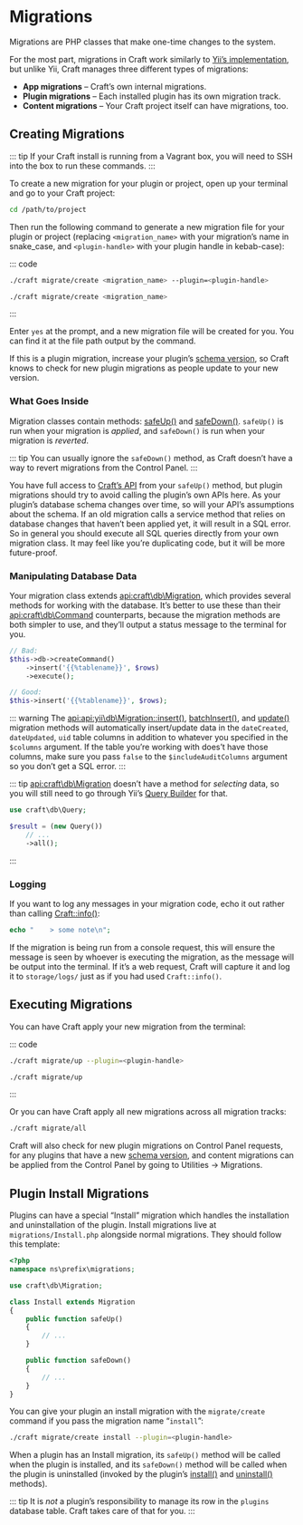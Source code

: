 # Migrations

Migrations are PHP classes that make one-time changes to the system.

For the most part, migrations in Craft work similarly to [Yii’s implementation](https://www.yiiframework.com/doc/guide/2.0/en/db-migrations), but unlike Yii, Craft manages three different types of migrations:

- **App migrations** – Craft’s own internal migrations.
- **Plugin migrations** – Each installed plugin has its own migration track.
- **Content migrations** – Your Craft project itself can have migrations, too.

## Creating Migrations

::: tip
If your Craft install is running from a Vagrant box, you will need to SSH into the box to run these commands.
:::

To create a new migration for your plugin or project, open up your terminal and go to your Craft project:

```bash
cd /path/to/project
```

Then run the following command to generate a new migration file for your plugin or project (replacing `<migration_name>` with your migration’s name in snake_case, and `<plugin-handle>` with your plugin handle in kebab-case):

::: code

```bash Plugin Migration
./craft migrate/create <migration_name> --plugin=<plugin-handle>
```

```bash Content Migration
./craft migrate/create <migration_name>
```

:::

Enter `yes` at the prompt, and a new migration file will be created for you. You can find it at the file path output by the command.

If this is a plugin migration, increase your plugin’s [schema version](api:craft\base\PluginTrait::$schemaVersion), so Craft knows to check for new plugin migrations as people update to your new version.

### What Goes Inside

Migration classes contain methods: [safeUp()](api:yii\db\Migration::safeUp()) and [safeDown()](api:yii\db\Migration::safeDown()). `safeUp()` is run when your migration is _applied_, and `safeDown()` is run when your migration is _reverted_.

::: tip
You can usually ignore the `safeDown()` method, as Craft doesn’t have a way to revert migrations from the Control Panel.
:::

You have full access to [Craft’s API](https://docs.craftcms.com/api/v3/) from your `safeUp()` method, but plugin migrations should try to avoid calling the plugin’s own APIs here. As your plugin’s database schema changes over time, so will your API’s assumptions about the schema. If an old migration calls a service method that relies on database changes that haven’t been applied yet, it will result in a SQL error. So in general you should execute all SQL queries directly from your own migration class. It may feel like you’re duplicating code, but it will be more future-proof.

### Manipulating Database Data

Your migration class extends <api:craft\db\Migration>, which provides several methods for working with the database. It’s better to use these than their <api:craft\db\Command> counterparts, because the migration methods are both simpler to use, and they’ll output a status message to the terminal for you.

```php
// Bad:
$this->db->createCommand()
    ->insert('{{%tablename}}', $rows)
    ->execute();

// Good:
$this->insert('{{%tablename}}', $rows);
```

::: warning
The <api:api:yii\db\Migration::insert()>, [batchInsert()](api:craft\db\Migration::batchInsert()), and [update()](api:yii\db\Migration::update()) migration methods will automatically insert/update data in the `dateCreated`, `dateUpdated`, `uid` table columns in addition to whatever you specified in the `$columns` argument. If the table you’re working with does’t have those columns, make sure you pass `false` to the `$includeAuditColumns` argument so you don’t get a SQL error.
:::

::: tip
<api:craft\db\Migration> doesn’t have a method for _selecting_ data, so you will still need to go through Yii’s [Query Builder](https://www.yiiframework.com/doc/guide/2.0/en/db-query-builder) for that.

```php
use craft\db\Query;

$result = (new Query())
    // ...
    ->all();
```
:::

### Logging

If you want to log any messages in your migration code, echo it out rather than calling [Craft::info()](api:yii\BaseYii::info()):

```php
echo "    > some note\n";
```

If the migration is being run from a console request, this will ensure the message is seen by whoever is executing the migration, as the message will be output into the terminal. If it’s a web request, Craft will capture it and log it to `storage/logs/` just as if you had used `Craft::info()`.

## Executing Migrations

You can have Craft apply your new migration from the terminal:

::: code

```bash Plugin Migration
./craft migrate/up --plugin=<plugin-handle>
```

```bash Content Migration
./craft migrate/up
```

:::

Or you can have Craft apply all new migrations across all migration tracks:

```bash
./craft migrate/all
```

Craft will also check for new plugin migrations on Control Panel requests, for any plugins that have a new [schema version](api:craft\base\PluginTrait::$schemaVersion), and content migrations can be applied from the Control Panel by going to Utilities → Migrations.

## Plugin Install Migrations

Plugins can have a special “Install” migration which handles the installation and uninstallation of the plugin. Install migrations live at `migrations/Install.php` alongside normal migrations. They should follow this template:

```php
<?php
namespace ns\prefix\migrations;

use craft\db\Migration;

class Install extends Migration
{
    public function safeUp()
    {
        // ...
    }

    public function safeDown()
    {
        // ...
    }
}
```

You can give your plugin an install migration with the `migrate/create` command if you pass the migration name “`install`”:

```bash
./craft migrate/create install --plugin=<plugin-handle>
```

When a plugin has an Install migration, its `safeUp()` method will be called when the plugin is installed, and its `safeDown()` method will be called when the plugin is uninstalled (invoked by the plugin’s [install()](api:craft\base\Plugin::install()) and [uninstall()](api:craft\base\Plugin::uninstall()) methods).

::: tip
It is *not* a plugin’s responsibility to manage its row in the `plugins` database table. Craft takes care of that for you.
:::

